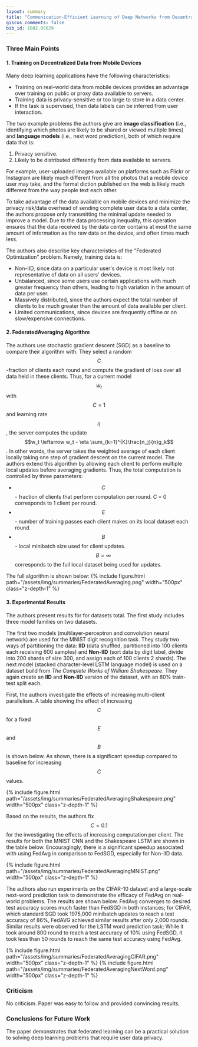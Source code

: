 ```yaml
---
layout: summary
title: "Communication-Efficient Learning of Deep Networks from Decentralized Data"
giscus_comments: false
bib_id: 1602.05629
---
```


### Three Main Points

#### 1. Training on Decentralized Data from Mobile Devices
Many deep learning applications have the following characteristics: 
- Training on real-world data from mobile devices provides an advantage over training on public or proxy data available to servers.
- Training data is privacy-sensitive or too large to store in a data center.
- If the task is supervised, then data labels can be inferred from user interaction.

The two example problems the authors give are __image classification__ (i.e., identifying which photos are likely to be shared or viewed multiple times) and __language models__ (i.e., next word prediction), both of which require data that is: 
1. Privacy sensitive. 
2. Likely to be distributed differently from data available to servers. 

For example, user-uploaded images available on platforms such as Flickr or Instagram are likely much different from all the photos that a mobile device user may take, and the formal diction published on the web is likely much different from the way people text each other. 

To take advantage of the data available on mobile devices and minimize the privacy risk/data overhead of sending complete user data to a data center, the authors propose only transmitting the minimal update needed to improve a model. Due to the data processing inequality, this operation ensures that the data received by the data center contains at most the same amount of information as the raw data on the device, and often times much less. 

The authors also describe key characteristics of the "Federated Optimization" problem. Namely, training data is:
- Non-IID, since data on a particular user's device is most likely not representative of data on all users' devices.
- Unbalanced, since some users use certain applications with much greater frequency than others, leading to high variation in the amount of data per user. 
- Massively distributed, since the authors expect the total number of clients to be much greater than the amount of data available per client. 
- Limited communications, since devices are frequently offline or on slow/expensive connections.

#### 2. FederatedAveraging Algorithm

The authors use stochastic gradient descent (SGD) as a baseline to compare their algorithm with. They select a random $$C$$-fraction of clients each round and compute the gradient of loss over all data held in these clients. Thus, for a current model $$w_t$$ with $$C=1$$ and learning rate $$\eta$$, the server computes the update $$w_t \leftarrow w_t - \eta \sum_{k=1}^{K}\frac{n_j}{n}g_k$$. In other words, the server takes the weighted average of each client locally taking one step of gradient descent on the current model. The authors extend this algorithm by allowing each client to perform multiple local updates before averaging gradients. Thus, the total computation is controlled by three parameters: 
- $$C$$- fraction of clients that perform computation per round. C = 0 corresponds to 1 client per round.
- $$E$$- number of training passes each client makes on its local dataset each round. 
- $$B$$- local minibatch size used for client updates. $$B = \infty$$ corresponds to the full local dataset being used for updates. 

The full algorithm is shown below: 
{% include figure.html
    path="/assets/img/summaries/FederatedAveraging.png"
    width="500px"
    class="z-depth-1"
%}

#### 3. Experimental Results
The authors present results for for datasets total. The first study includes three model families on two datasets. 

The first two models (multilayer-perceptron and convolution neural network) are used for the MNIST digit recognition task. They study two ways of partitioning the data: __IID__ (data shuffled, partitioned into 100 clients each receiving 600 samples) and __Non-IID__ (sort data by digit label, divide into 200 shards of size 300, and assign each of 100 clients 2 shards). The next model (stacked character-level LSTM language model) is used on a dataset build from _The Complete Works of William Shakespeare_. They again create an __IID__ and __Non-IID__ version of the dataset, with an 80% train-test split each. 

First, the authors investigate the effects of increasing multi-client parallelism. A table showing the effect of increasing $$C$$ for a fixed $$E$$ and $$B$$ is shown below. As shown, there is a significant speedup compared to baseline for increasing $$C$$ values. 

{% include figure.html
    path="/assets/img/summaries/FederatedAveragingShakespeare.png"
    width="500px"
    class="z-depth-1"
%}

Based on the results, the authors fix $$C=0.1$$ for the investigating the effects of increasing computation per client. The results for both the MNIST CNN and the Shakespeare LSTM are shown in the table below. Encouragingly, there is a significant speedup associated with using FedAvg in comparison to FedSGD, especially for Non-IID data. 

{% include figure.html
    path="/assets/img/summaries/FederatedAveragingMNIST.png"
    width="500px"
    class="z-depth-1"
%}

The authors also run experiments on the CIFAR-10 dataset and a large-scale next-word prediction task to demonstrate the efficacy of FedAvg on real-world problems. The results are shown below. FedAvg converges to desired test accuracy scores much faster than FedSGD in both instances; for CIFAR, which standard SGD took 1975,000 minibatch updates to reach a test accuracy of 86%, FedAVG achieved similar results after only 2,000 rounds. Similar results were observed for the LSTM word prediction task; While it took around 800 round to reach a test accuracy of 10% using FedSGD, it took less than 50 rounds to reach the same test accuracy using FedAvg.

{% include figure.html
    path="/assets/img/summaries/FederatedAveragingCIFAR.png"
    width="500px"
    class="z-depth-1"
%}
{% include figure.html
    path="/assets/img/summaries/FederatedAveragingNextWord.png"
    width="500px"
    class="z-depth-1"
%}

### Criticism
No criticism. Paper was easy to follow and provided convincing results.

### Conclusions for Future Work
The paper demonstrates that federated learning can be a practical solution to solving deep learning problems that require user data privacy.

